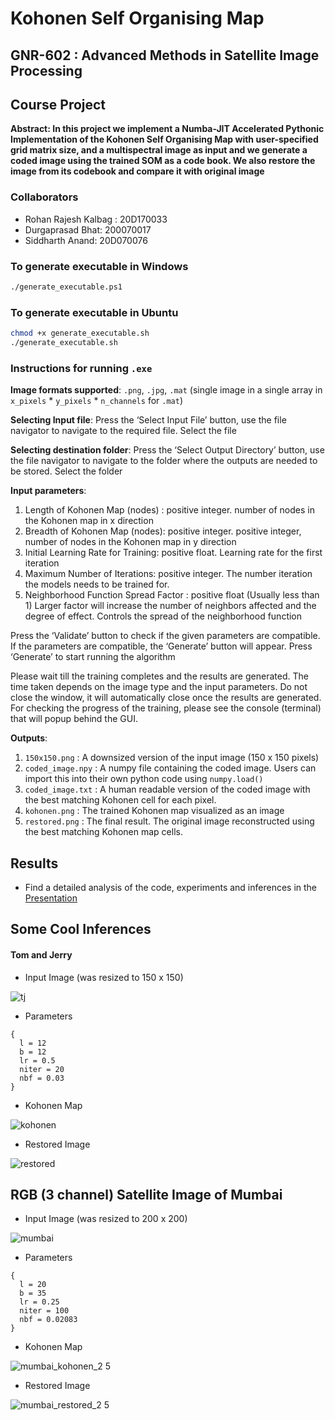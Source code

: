 #                                   Kohonen Self Organising Map
##                  GNR-602 : Advanced Methods in Satellite Image Processing
##                                       Course Project


**Abstract: In this project we implement a Numba-JIT Accelerated Pythonic Implementation of the Kohonen Self Organising Map with user-specified grid matrix size, and a multispectral image as input and we generate a coded image using the trained SOM as a code book. We also restore the image from its codebook and compare it with original image**

### Collaborators

- Rohan Rajesh Kalbag : 20D170033
- Durgaprasad Bhat: 200070017
- Siddharth Anand: 20D070076
  
### To generate executable in Windows

```bash
./generate_executable.ps1
```

### To generate executable in Ubuntu
```bash
chmod +x generate_executable.sh
./generate_executable.sh
```

### Instructions for running `.exe`

**Image formats supported**: `.png`, `.jpg`, `.mat` (single image in a single array in `x_pixels` * `y_pixels` * `n_channels` for `.mat`)


**Selecting Input file**: Press the ‘Select Input File’ button, use the file navigator to navigate to the required file. Select the file 


**Selecting destination folder**: Press the ‘Select Output Directory’ button, use the file navigator to navigate to the folder where the outputs are needed to be stored. Select the folder


**Input parameters**:
1. Length of Kohonen Map (nodes) : positive integer. number of nodes in the Kohonen map in x direction 
2. Breadth of Kohonen Map (nodes): positive integer. positive integer, number of nodes in the Kohonen map in y direction 
3. Initial Learning Rate for Training: positive float. Learning rate for the first iteration 
4. Maximum Number of Iterations: positive integer. The number iteration the models needs to be trained for.  
5. Neighborhood Function Spread Factor : positive float (Usually less than 1) Larger factor will increase the number of neighbors affected and the degree of effect. Controls the spread of the neighborhood function


Press the ‘Validate’ button to check if the given parameters are compatible. If the parameters are compatible, the ‘Generate’ button will appear. Press ‘Generate’ to start running the algorithm


Please wait till the training completes and the results are generated. The time taken depends on the image type and the input parameters. Do not close the window, it will automatically close once the results are generated. For checking the progress of the training, please see the console (terminal) that will popup behind the GUI.


**Outputs**: 
1. `150x150.png` : A downsized version of the input image ($150$ x $150$ pixels)
2. `coded_image.npy` : A numpy file containing the coded image. Users can import this into their own python code using `numpy.load()` 
3. `coded_image.txt` : A human readable version of the coded image with the best matching Kohonen cell for each pixel.
4. `kohonen.png` : The trained Kohonen map visualized as an image
5. `restored.png` : The final result. The original image reconstructed using the best matching Kohonen map cells. 

## Results

- Find a detailed analysis of the code, experiments and inferences in the [Presentation](https://github.com/rohankalbag/kohonen-self-organising-map/blob/main/presentation.pdf)

## Some Cool Inferences

#### Tom and Jerry

- Input Image (was resized to $150$ x $150$)

![tj](https://user-images.githubusercontent.com/46604893/233677504-d163639f-7a09-4696-a20f-702e5210cb70.jpg)


- Parameters

```
{
  l = 12
  b = 12
  lr = 0.5
  niter = 20
  nbf = 0.03
}
```

- Kohonen Map

![kohonen](https://user-images.githubusercontent.com/46604893/233674986-dc459449-40ae-4a04-95c1-7cb4dbb7d438.png)

- Restored Image

![restored](https://user-images.githubusercontent.com/46604893/233675058-a8d8ba14-d3bf-4d19-bd50-2cfeea58b073.png)

## RGB (3 channel) Satellite Image of Mumbai

- Input Image (was resized to $200$ x $200$)

![mumbai](https://user-images.githubusercontent.com/46604893/233677679-b1872cde-d345-4878-98d6-e5494c2f3617.jpg)

- Parameters

```
{
  l = 20
  b = 35
  lr = 0.25
  niter = 100
  nbf = 0.02083
}
```

- Kohonen Map

![mumbai_kohonen_2 5](https://user-images.githubusercontent.com/46604893/233676619-895de481-ae92-41e8-8228-e67ff27a46cb.png)

- Restored Image 

![mumbai_restored_2 5](https://user-images.githubusercontent.com/46604893/233676677-4d2f8a9d-2f6c-4b35-8a6e-38bfd65fa237.png)


